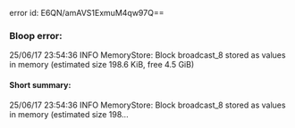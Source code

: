 error id: E6QN/amAVS1ExmuM4qw97Q==
### Bloop error:

25/06/17 23:54:36 INFO MemoryStore: Block broadcast_8 stored as values in memory (estimated size 198.6 KiB, free 4.5 GiB)
#### Short summary: 

25/06/17 23:54:36 INFO MemoryStore: Block broadcast_8 stored as values in memory (estimated size 198...